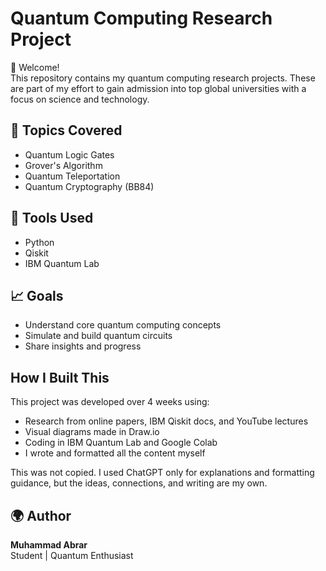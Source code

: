 # Quantum Computing Research Project

👋 Welcome!  
This repository contains my quantum computing research projects. These are part of my effort to gain admission into top global universities with a focus on science and technology.

## 🧠 Topics Covered
- Quantum Logic Gates
- Grover's Algorithm
- Quantum Teleportation
- Quantum Cryptography (BB84)

## 🧪 Tools Used
- Python
- Qiskit
- IBM Quantum Lab

## 📈 Goals
- Understand core quantum computing concepts
- Simulate and build quantum circuits
- Share insights and progress

## How I Built This

This project was developed over 4 weeks using:

- Research from online papers, IBM Qiskit docs, and YouTube lectures
- Visual diagrams made in Draw.io
- Coding in IBM Quantum Lab and Google Colab
- I wrote and formatted all the content myself

This was not copied. I used ChatGPT only for explanations and formatting guidance, but the ideas, connections, and writing are my own.


## 🌍 Author
**Muhammad Abrar**  
Student | Quantum Enthusiast 
